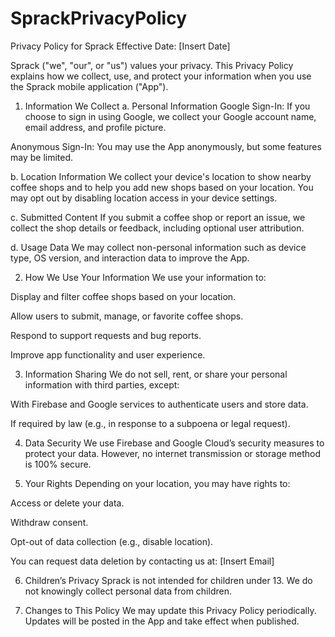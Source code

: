 # SprackPrivacyPolicy

Privacy Policy for Sprack
Effective Date: [Insert Date]

Sprack ("we", "our", or "us") values your privacy. This Privacy Policy explains how we collect, use, and protect your information when you use the Sprack mobile application ("App").

1. Information We Collect
a. Personal Information
Google Sign-In: If you choose to sign in using Google, we collect your Google account name, email address, and profile picture.

Anonymous Sign-In: You may use the App anonymously, but some features may be limited.

b. Location Information
We collect your device's location to show nearby coffee shops and to help you add new shops based on your location. You may opt out by disabling location access in your device settings.

c. Submitted Content
If you submit a coffee shop or report an issue, we collect the shop details or feedback, including optional user attribution.

d. Usage Data
We may collect non-personal information such as device type, OS version, and interaction data to improve the App.

2. How We Use Your Information
We use your information to:

Display and filter coffee shops based on your location.

Allow users to submit, manage, or favorite coffee shops.

Respond to support requests and bug reports.

Improve app functionality and user experience.

3. Information Sharing
We do not sell, rent, or share your personal information with third parties, except:

With Firebase and Google services to authenticate users and store data.

If required by law (e.g., in response to a subpoena or legal request).

4. Data Security
We use Firebase and Google Cloud’s security measures to protect your data. However, no internet transmission or storage method is 100% secure.

5. Your Rights
Depending on your location, you may have rights to:

Access or delete your data.

Withdraw consent.

Opt-out of data collection (e.g., disable location).

You can request data deletion by contacting us at: [Insert Email]

6. Children’s Privacy
Sprack is not intended for children under 13. We do not knowingly collect personal data from children.

7. Changes to This Policy
We may update this Privacy Policy periodically. Updates will be posted in the App and take effect when published.

